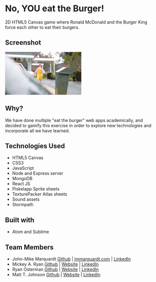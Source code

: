 # No, YOU eat the Burger!
2D HTML5 Canvas game where Ronald McDonald and the Burger King force each other to eat their burgers.

## Screenshot
![ScreenShot](./public/assets/img/giphy-tumblr.gif)

## Why?
We have done multiple "eat the burger" web apps academically, and decided to gamify this exercise in order to explore new technologies and incorporate all we have learned.

## Technologies Used
* HTML5 Canvas
* CSS3
* JavaScript
* Node and Express server
* MongoDB
* React JS
* Piskelapp Sprite sheets
* TexturePacker Atlas sheets
* Sound assets
* Stormpath

## Built with
* Atom and Sublime

## Team Members
* John-Mike Marquardt [Github](https://github.com/codemarq) | [jmmarquardt.com](https://www.jmmarquardt.com)  |  [LinkedIn]()
* Mickey A. Ryan  [Github](https://github.com/MARyan87)  |  [Website](https://michael-ryan-portfolio.herokuapp.com/assignment2/index.html)  |  [LinkedIn](https://www.linkedin.com/in/mickey-ryan-597915a0)
* Ryan Osterman  [Github](https://github.com/ryanosterman10)  |  [Website]()  |  [LinkedIn](https://www.linkedin.com/in/ryanosterman10)
* Matt T. Johnson  [Github](https://github.com/matt-t-johnson)  |  [Website]()  |  [LinkedIn](https://www.linkedin.com/in/matthewtjohnson1)
